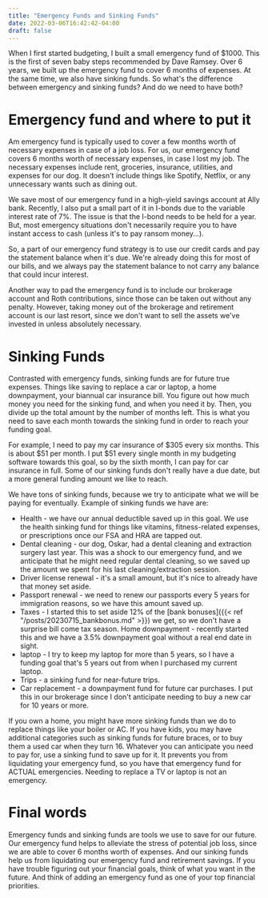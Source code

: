 ```yaml
---
title: "Emergency Funds and Sinking Funds"
date: 2022-03-06T16:42:42-04:00
draft: false
---
```


When I first started budgeting, I built a small emergency fund of $1000. This is the first of seven baby steps recommended by Dave Ramsey. Over 6 years, we built up the emergency fund to cover 6 months of expenses. At the same time, we also have sinking funds. So what's the difference between emergency and sinking funds? And do we need to have both?

# Emergency fund and where to put it
Am emergency fund is typically used to cover a few months worth of necessary expenses in case of a job loss. For us, our emergency fund covers 6 months worth of necessary expenses, in case I lost my job. The necessary expenses include rent, groceries, insurance, utilities, and expenses for our dog. It doesn't include things like Spotify, Netflix, or any unnecessary wants such as dining out. 

We save most of our emergency fund in a high-yield savings account at Ally bank. Recently, I also put a small part of it in I-bonds due to the variable interest rate of 7%. The issue is that the I-bond needs to be held for a year. But, most emergency situations don't necessarily require you to have instant access to cash (unless it's to pay ransom money...). 

So, a part of our emergency fund strategy is to use our credit cards and pay the statement balance when it's due. We're already doing this for most of our bills, and we always pay the statement balance to not carry any balance that could incur interest. 

Another way to pad the emergency fund is to include our brokerage account and Roth contributions, since those can be taken out without any penalty. However, taking money out of the brokerage and retirement account is our last resort, since we don't want to sell the assets we've invested in unless absolutely necessary.

# Sinking Funds
Contrasted with emergency funds, sinking funds are for future true expenses. Things like saving to replace a car or laptop, a home downpayment, your biannual car insurance bill. You figure out how much money you need for the sinking fund, and when you need it by. Then, you divide up the total amount by the number of months left. This is what you need to save each month towards the sinking fund in order to reach your funding goal.

For example, I need to pay my car insurance of $305 every six months. This is about $51 per month. I put $51 every single month in my budgeting software towards this goal, so by the sixth month, I can pay for car insurance in full. Some of our sinking funds don't really have a due date, but a more general funding amount we like to reach.

We have tons of sinking funds, because we try to anticipate what we will be paying for eventually. Example of sinking funds we have are:

* Health - we have our annual deductible saved up in this goal. We use the health sinking fund for things like vitamins, fitness-related expenses, or prescriptions once our FSA and HRA are tapped out.
* Dental cleaning - our dog, Oskar, had a dental cleaning and extraction surgery last year. This was a shock to our emergency fund, and we anticipate that he might need regular dental cleaning, so we saved up the amount we spent for his last cleaning/extraction session.
* Driver license renewal - it's a small amount, but it's nice to already have that money set aside.
* Passport renewal - we need to renew our passports every 5 years for immigration reasons, so we have this amount saved up.
* Taxes - I started this to set aside 12% of the [bank bonuses]({{< ref "/posts/20230715_bankbonus.md" >}}) we get, so we don't have a surprise bill come tax season.
Home downpayment - recently started this and we have a 3.5% downpayment goal without a real end date in sight. 
* laptop - I try to keep my laptop for more than 5 years, so I have a funding goal that's 5 years out from when I purchased my current laptop.
* Trips - a sinking fund for near-future trips.
* Car replacement - a downpayment fund for future car purchases. I put this in our brokerage since I don't anticipate needing to buy a new car for 10 years or more.

If you own a home, you might have more sinking funds than we do to replace things like your boiler or AC. If you have kids, you may have additional categories such as sinking funds for future braces, or to buy them a used car when they turn 16. Whatever you can anticipate you need to pay for, use a sinking fund to save up for it. It prevents you from liquidating your emergency fund, so you have that emergency fund for ACTUAL emergencies. Needing to replace a TV or laptop is not an emergency. 

# Final words
Emergency funds and sinking funds are tools we use to save for our future. Our emergency fund helps to alleviate the stress of potential job loss, since we are able to cover 6 months worth of expenses. And our sinking funds help us from liquidating our emergency fund and retirement savings. If you have trouble figuring out your financial goals, think of what you want in the future. And think of adding an emergency fund as one of your top financial priorities. 


